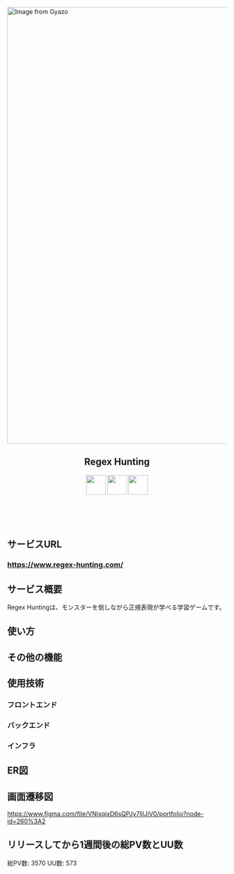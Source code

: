 <a href="https://www.regex-hunting.com/"><img src="https://i.gyazo.com/34b9710e10831e357397e182bcefaedc.gif" alt="Image from Gyazo" width="1000"/></a>

<h2 align="center">Regex Hunting</h2>

<p align="center">
  <a href="https://www.typescriptlang.org/"><img src="https://user-images.githubusercontent.com/82201718/161918336-6ce36fe8-4e2b-4fc3-8199-1f5653ba789d.png" height="45px;" /></a>
  <a href="https://reactjs.org/"><img src="https://user-images.githubusercontent.com/82201718/161918893-32b4c87a-df74-4710-a9d9-20399590dba6.png" height="45px;" /></a>
  <a href="https://rubyonrails.org/"><img src="https://user-images.githubusercontent.com/82201718/161918097-527ff197-74e5-4001-a27d-c3559a2e2b48.png" height="45px;" /></a>
</p>
<br><br><br>

## サービスURL
### **https://www.regex-hunting.com/**  

## サービス概要
Regex Huntingは、モンスターを倒しながら正規表現が学ベる学習ゲームです。

## 使い方
## その他の機能

## 使用技術
### フロントエンド
### バックエンド
### インフラ
## ER図
## 画面遷移図
https://www.figma.com/file/VNjsqixD6sQPJy7ljlJiV0/portfolio?node-id=260%3A2

## リリースしてから1週間後の総PV数とUU数
総PV数: 3570
UU数: 573
